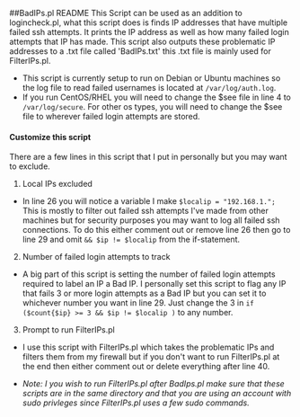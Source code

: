 ##BadIPs.pl README
This Script can be used as an addition to logincheck.pl, what this script does is finds IP addresses that have multiple failed ssh attempts. It prints the IP address as well as how many failed login attempts that IP has made. This script also outputs these problematic IP addresses to a .txt file called 'BadIPs.txt' this .txt file is mainly used for FilterIPs.pl.

- This script is currently setup to run on Debian or Ubuntu machines so the log file to read failed usernames is located at `/var/log/auth.log`.
- If you run CentOS/RHEL you will need to change the $see file in line 4 to `/var/log/secure`. For other os types, you will need to change the $see file to wherever failed login attempts are stored.

#### Customize this script
There are a few lines in this script that I put in personally but you may want to exclude.

1. Local IPs excluded
 - In line 26 you will notice a variable I make `$localip = "192.168.1.";` This is mostly to filter out failed ssh attempts I've made from other machines but for security purposes you may want to log all failed ssh connections. To do this either comment out or remove line 26 then go to line 29 and omit `&& $ip != $localip` from the if-statement.

2. Number of failed login attempts to track
 - A big part of this script is setting the number of failed login attempts required to label an IP a Bad IP. I personally set this script to flag any IP that fails 3 or more login attempts as a Bad IP but you can set it to whichever number you want in line 29. Just change the 3 in `if ($count{$ip} >= 3 && $ip != $localip )` to any number.
  
3. Prompt to run FilterIPs.pl
 - I use this script with FilterIPs.pl which takes the problematic IPs and filters them from my firewall but if you don't want to run FilterIPs.pl at the end then either comment out or delete everything after line 40.
  * <i>Note: I you wish to run FilterIPs.pl after BadIps.pl make sure that these scripts are in the same directory and that you are using an account with sudo privleges since FilterIPs.pl uses a few sudo commands. </i>

